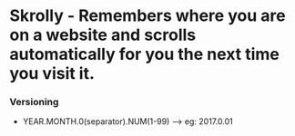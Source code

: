 # Skrolly - Remembers where you are on a website and scrolls automatically for you the next time you visit it.

### Versioning
-   YEAR.MONTH.0(separator).NUM(1-99)  -->  eg: 2017.0.01